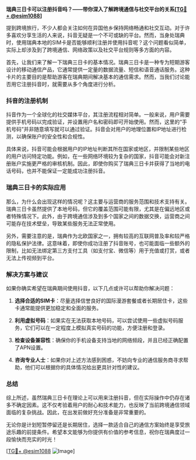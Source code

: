 **瑞典三日卡可以注册抖音吗？——带你深入了解跨境通信与社交平台的关系[[TG💪+ @esim1088](https://t.me/s/esim1088)]**

提到跨境旅行，不少人都会关注如何在异国他乡保持网络畅通和社交互动。对于许多喜欢分享生活的人来说，抖音无疑是一个不可或缺的平台。然而，当身处瑞典时，使用瑞典本地的SIM卡是否能够顺利注册并使用抖音呢？这个问题看似简单，实际上却涉及到了跨境通信、网络政策以及社交平台规则等多方面的内容。

首先，让我们来了解一下瑞典三日卡的基本情况。瑞典三日卡是一种专为短期游客设计的移动通信产品，它通常提供一定量的数据流量、短信和语音通话服务。这种卡片的主要目的是帮助游客在瑞典期间解决基本的通信需求。然而，当我们讨论能否用它注册抖音时，就需要从多个角度进行分析。

### 抖音的注册机制

抖音作为一个全球化的社交媒体平台，其注册流程相对简单。一般来说，用户需要提供手机号码以完成验证，并设置用户名和密码即可开始使用。然而，这里的“手机号码”并非随意填写就可以通过验证。抖音会对用户的地理位置和IP地址进行检测，以确保账户的安全性和合规性。

具体来说，抖音可能会根据用户的IP地址判断其所在国家或地区，并限制某些地区的用户访问特定功能。例如，在一些网络环境较为复杂的国家，抖音可能会对新注册账户实施更严格的审核机制。因此，即使你购买了瑞典三日卡并获得了当地的电话号码，也并不能保证一定能成功注册抖音。

### 瑞典三日卡的实际应用

那么，为什么会出现这样的情况呢？这主要与运营商的服务范围和技术支持有关。瑞典三日卡虽然提供了本地号码，但它的覆盖范围可能有限，尤其是在偏远地区或者特殊情况下。此外，由于跨境通信涉及到多个国家之间的数据交换，运营商之间可能存在技术壁垒，导致某些服务无法正常使用。

另外，需要注意的是，瑞典作为北欧国家之一，拥有较高的互联网普及率和较严格的隐私保护法律。这意味着，即使你成功注册了抖音账号，也可能面临一些额外的限制，比如无法绑定第三方支付工具（如支付宝、微信等）用于充值或打赏，或者无法上传视频到平台。

### 解决方案与建议

如果你确实希望在瑞典期间使用抖音，以下几点或许可以帮助你解决问题：

1. **选择合适的SIM卡**：尽量选择信誉良好的国际漫游套餐或者长期居住卡，这些卡通常能提供更加稳定和全面的服务。
   
2. **利用虚拟号码**：如果实在无法获取本地号码，可以尝试使用一些虚拟号码服务，它们可以在一定程度上模拟真实号码的功能，方便注册和登录。

3. **检查设备兼容性**：确保你的手机设备支持当地的网络频段，并且已经正确配置了APN设置。

4. **咨询专业人士**：如果你对上述方法感到困惑，不妨向专业的通信服务商寻求帮助，他们可以根据你的具体情况给出更具针对性的建议。

### 总结

综上所述，虽然瑞典三日卡在理论上可以用来注册抖音，但在实际操作中仍存在诸多不确定因素。这不仅考验着用户的耐心和技术能力，也反映了当前跨境通信领域面临的复杂挑战。因此，在出发前做好充分准备是非常重要的。

无论你是计划短暂停留还是长期居住，选择一款适合自己的通信方案始终是享受旅途乐趣的前提条件。希望本文能够为你提供有价值的参考信息，祝你在瑞典度过一段愉快而充实的时光！

[[TG💪+ @esim1088](https://t.me/s/esim1088) ![Image](https://i.postimg.cc/4NQfJmqS/Snipaste-2025-05-13-00-14-12.png)]